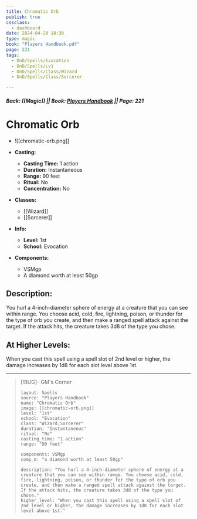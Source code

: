 ```yaml
---
title: Chromatic Orb
publish: true
cssclass:
  - dashboard
date: 2024-04-20 18:30
type: magic
book: "Players Handbook.pdf"
page: 221
tags:
  - DnD/Spells/Evocation
  - DnD/Spells/Lv1
  - DnD/Spells/Class/Wizard
  - DnD/Spells/Class/Sorcerer

---
```


##### Back: [[Magic]] || Book: [Players Handbook](https://drive.google.com/drive/folders/1O5bhpYizcIT5xxAoLOuzCRht_PVS7VSG?usp=sharing) || Page: 221

# Chromatic Orb
- ![[chromatic-orb.png]]
- **Casting:**
    - **Casting Time:** 1 action
    - **Duration:** Instantaneous
    - **Range:** 90 feet
    - **Ritual:** No
    - **Concentration:** No
- **Classes:**
    - [[Wizard]]
    - [[Sorcerer]]

- **Info:**
    - **Level:** 1st
    - **School:** Evocation
- **Components:**
    - VSMgp
    - A diamond worth at least 50gp

## Description:
You hurl a 4-inch-diameter sphere of energy at a creature that you can see within range. You choose acid, cold, fire, lightning, poison, or thunder for the type of orb you create, and then make a ranged spell attack against the target. If the attack hits, the creature takes 3d8 of the type you chose.

## At Higher Levels:
When you cast this spell using a spell slot of 2nd level or higher, the damage increases by 1d8 for each slot level above 1st.

---

> [!BUG]- GM's Corner
>
> ```statblock
> layout: Spells
> source: "Players Handbook"
> name: "Chromatic Orb"
> image: [[chromatic-orb.png]]
> level: "1st"
> school: "Evocation"
> class: "Wizard,Sorcerer"
> duration: "Instantaneous"
> ritual: "No"
> casting_time: "1 action"
> range: "90 feet"
>
> components: VSMgp
> comp_m: "a diamond worth at least 50gp"
>
> description: "You hurl a 4-inch-diameter sphere of energy at a creature that you can see within range. You choose acid, cold, fire, lightning, poison, or thunder for the type of orb you create, and then make a ranged spell attack against the target. If the attack hits, the creature takes 3d8 of the type you chose."
> higher_level: "When you cast this spell using a spell slot of 2nd level or higher, the damage increases by 1d8 for each slot level above 1st."
> ```

